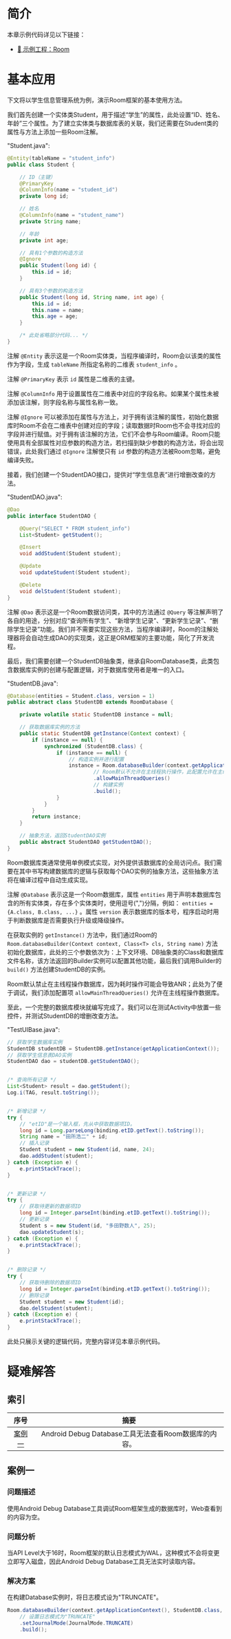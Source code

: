 # 简介
<!-- TODO -->

本章示例代码详见以下链接：

- [🔗 示例工程：Room](https://github.com/BI4VMR/Study-Android/tree/master/M05_Storage/C03_SQL/S02_Room)

# 基本应用
下文将以学生信息管理系统为例，演示Room框架的基本使用方法。

我们首先创建一个实体类Student，用于描述“学生”的属性，此处设置“ID、姓名、年龄”三个属性。为了建立实体类与数据库表的关联，我们还需要在Student类的属性与方法上添加一些Room注解。

"Student.java":

```java
@Entity(tableName = "student_info")
public class Student {

    // ID（主键）
    @PrimaryKey
    @ColumnInfo(name = "student_id")
    private long id;

    // 姓名
    @ColumnInfo(name = "student_name")
    private String name;

    // 年龄
    private int age;

    // 具有1个参数的构造方法
    @Ignore
    public Student(long id) {
        this.id = id;
    }

    // 具有3个参数的构造方法
    public Student(long id, String name, int age) {
        this.id = id;
        this.name = name;
        this.age = age;
    }

    /* 此处省略部分代码... */
}
```

注解 `@Entity` 表示这是一个Room实体类，当程序编译时，Room会以该类的属性作为字段，生成 `tableName` 所指定名称的二维表 `student_info` 。

注解 `@PrimaryKey` 表示 `id` 属性是二维表的主键。

注解 `@ColumnInfo` 用于设置属性在二维表中对应的字段名称。如果某个属性未被添加该注解，则字段名称与属性名称一致。

注解 `@Ignore` 可以被添加在属性与方法上，对于拥有该注解的属性，初始化数据库时Room不会在二维表中创建对应的字段；读取数据时Room也不会寻找对应的字段并进行赋值。对于拥有该注解的方法，它们不会参与Room编译。Room只能使用具有全部属性对应参数的构造方法，若扫描到缺少参数的构造方法，将会出现错误，此处我们通过 `@Ignore` 注解使只有 `id` 参数的构造方法被Room忽略，避免编译失败。

接着，我们创建一个StudentDAO接口，提供对“学生信息表”进行增删改查的方法。

"StudentDAO.java":

```java
@Dao
public interface StudentDAO {

    @Query("SELECT * FROM student_info")
    List<Student> getStudent();

    @Insert
    void addStudent(Student student);

    @Update
    void updateStudent(Student student);

    @Delete
    void delStudent(Student student);
}
```

注解 `@Dao` 表示这是一个Room数据访问类，其中的方法通过 `@Query` 等注解声明了各自的用途，分别对应“查询所有学生”、“新增学生记录”、“更新学生记录”、“删除学生记录”功能。我们并不需要实现这些方法，当程序编译时，Room的注解处理器将会自动生成DAO的实现类，这正是ORM框架的主要功能，简化了开发流程。

最后，我们需要创建一个StudentDB抽象类，继承自RoomDatabase类，此类包含数据库实例的创建与配置逻辑，对于数据库使用者是唯一的入口。

"StudentDB.java":

```java
@Database(entities = Student.class, version = 1)
public abstract class StudentDB extends RoomDatabase {

    private volatile static StudentDB instance = null;

    // 获取数据库实例的方法
    public static StudentDB getInstance(Context context) {
        if (instance == null) {
            synchronized (StudentDB.class) {
                if (instance == null) {
                    // 构造实例并进行配置
                    instance = Room.databaseBuilder(context.getApplicationContext(), StudentDB.class, "student")
                            // Room默认不允许在主线程执行操作，此配置允许在主线程操作，仅适用于调试。
                            .allowMainThreadQueries()
                            // 构建实例
                            .build();
                }
            }
        }
        return instance;
    }

    // 抽象方法，返回StudentDAO实例
    public abstract StudentDAO getStudentDAO();
}
```

Room数据库类通常使用单例模式实现，对外提供该数据库的全局访问点。我们需要在其中书写构建数据库的逻辑与获取每个DAO实例的抽象方法，这些抽象方法将在编译过程中自动生成实现。

注解 `@Database` 表示这是一个Room数据库，属性 `entities` 用于声明本数据库包含的所有实体类，存在多个实体类时，使用逗号(",")分隔，例如： `entities = {A.class, B.class, ...}` 。属性 `version` 表示数据库的版本号，程序启动时用于判断数据库是否需要执行升级或降级操作。

在获取实例的 `getInstance()` 方法中，我们通过Room的 `Room.databaseBuilder(Context context, Class<T> cls, String name)` 方法初始化数据库，此处的三个参数依次为：上下文环境、DB抽象类的Class和数据库文件名称，该方法返回的Builder实例可以配置其他功能，最后我们调用Builder的 `build()` 方法创建StudentDB的实例。

Room默认禁止在主线程操作数据库，因为耗时操作可能会导致ANR；此处为了便于调试，我们添加配置项 `allowMainThreadQueries()` 允许在主线程操作数据库。



<!-- TODO -->

至此，一个完整的数据库模块就编写完成了。我们可以在测试Activity中放置一些控件，并测试StudentDB的增删改查方法。

"TestUIBase.java":

```java
// 获取学生数据库实例
StudentDB studentDB = StudentDB.getInstance(getApplicationContext());
// 获取学生信息表DAO实例
StudentDAO dao = studentDB.getStudentDAO();


/* 查询所有记录 */
List<Student> result = dao.getStudent();
Log.i(TAG, result.toString());


/* 新增记录 */
try {
    // "etID"是一个输入框，先从中获取数据项ID。
    long id = Long.parseLong(binding.etID.getText().toString());
    String name = "田所浩二" + id;
    // 插入记录
    Student student = new Student(id, name, 24);
    dao.addStudent(student);
} catch (Exception e) {
    e.printStackTrace();
}


/* 更新记录 */
try {
    // 获取待更新的数据项ID
    long id = Integer.parseInt(binding.etID.getText().toString());
    // 更新记录
    Student s = new Student(id, "多田野数人", 25);
    dao.updateStudent(s);
} catch (Exception e) {
    e.printStackTrace();
}


/* 删除记录 */
try {
    // 获取待删除的数据项ID
    long id = Integer.parseInt(binding.etID.getText().toString());
    // 删除记录
    Student student = new Student(id);
    dao.delStudent(student);
} catch (Exception e) {
    e.printStackTrace();
}
```

此处只展示关键的逻辑代码，完整内容详见本章示例代码。

<!-- TODO
# 异步查询
-->

# 疑难解答
## 索引

<div align="center">

|       序号        |                         摘要                         |
| :---------------: | :--------------------------------------------------: |
| [案例一](#案例一) | Android Debug Database工具无法查看Room数据库的内容。 |

</div>

## 案例一
### 问题描述
使用Android Debug Database工具调试Room框架生成的数据库时，Web查看到的内容为空。

### 问题分析
当API Level大于16时，Room框架的默认日志模式为WAL，这种模式不会将变更立即写入磁盘，因此Android Debug Database工具无法实时读取内容。

### 解决方案
在构建Database实例时，将日志模式设为"TRUNCATE"。

```java
Room.databaseBuilder(context.getApplicationContext(), StudentDB.class, "student")
    // 设置日志模式为"TRUNCATE"
    .setJournalMode(JournalMode.TRUNCATE)
    .build();
```

